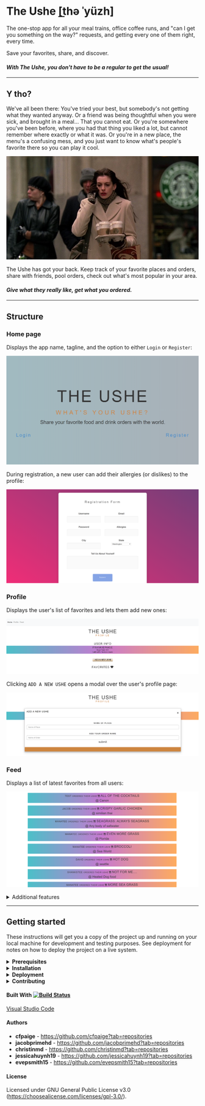 # The Ushe \[t͟hə ˈyüzh]

The one-stop app for all your meal trains, office coffee runs, and "can I get you something on the way?" requests, and getting every one of them right, every time.

Save your favorites, share, and discover. 

#### _With The Ushe, you don't have to be a regular to get the usual!_

------------------------------------

## Y tho?

We've all been there: You've tried your best, but somebody's not getting what they wanted anyway. Or a friend was being thoughtful when you were sick, and brought in a meal... That you cannot eat. Or you're somewhere you've been before, where you had that thing you liked a lot, but cannot remember where exactly or what it was. Or you're in a new place, the menu's a confusing mess, and you just want to know what's people's favorite there so you can play it cool.

![Still from The Devil Wears Prada with Anne Hathaway talking on the phone and carrying a tray of four coffees](/devil-prada-coffee-run.jpg)

The Ushe has got your back. Keep track of your favorite places and orders, share with friends, pool orders, check out what's most popular in your area. 

#### _Give what they really like, get what you ordered._

------------------------------------

## Structure

### Home page

  Displays the app name, tagline, and the option to either `Login` or `Register`:

![Screenshot of The Ushe Home page](/the-ushe-home.png)

  During registration, a new user can add their allergies (or dislikes) to the profile:

![Screenshot of The Ushe Registration modal](/the-ushe-registration.png)


### Profile

  Displays the user's list of favorites and lets them add new ones:

![Screenshot of The Ushe user profile page](/the-ushe-profile.png)

  Clicking `ADD A NEW USHE` opens a modal over the user's profile page:

![Screenshot of The Ushe user profile page with the new ushe modal open](/the-ushe-new-order.png)


### Feed

  Displays a list of latest favorites from all users:

![Screenshot of The Ushe feed showing a list of favorite orders from various users](/the-ushe-feed.png)


<div>
  <details>
   <summary>Additional features</summary>
<br>

This version of the app is a proof of concept and was archived in the form in which it was presented. At that time, it was missing several necessary features:

- authentication rules to redirect logged-in users to the local feed instead of login/registration view of the Home page (no automatic user logout)
- profile functionality (ability to edit or delete one's favorites or profile, ability to log out)
- sorting own favorites by location or type
- feed filtering by location or type
- social functionality (linking with friends, creating order pools, liking others' orders, chat/commenting)
- About/Contact page
- Search

To see the latest version, go to https://github.com/cfpaige/get-the-ushe.

</details>
</div>

------------------------------------

## Getting started

These instructions will get you a copy of the project up and running on your local machine for development and testing purposes. See deployment for notes on how to deploy the project on a live system.

<div>
  <details>
   <summary><b>Prerequisites</b></summary>
<br>
The app has been tested on and is compatible with IE 11, Edge 18, Firefox 66, Safari =< 11 12, Opera 60, Chrome 74, iOS =< 10 11 12, and Android =< 3 4*.

\* Most Android devices from 4.4 onwards use Chrome as the default browser, older versions use the original Android stock browser.

Standard system requirements for installation:

|  | Windows requirements | Mac requirements | Linux requirements |
|:---|:---:|:---:|:---:|
|**Operating system**|Windows 7 or later|Mac OS X Yosemite 10.10 or later 64-bit|Ubuntu 12.04+, Debian 8+, openSUSE 12.2+, or Fedora Linux 17+|
|**Processor**|Intel Pentium 4 or later	Intel|Intel Pentium 3 / Athlon 64 or later|
|**Memory**|2 GB minimum, 4 GB recommended|
|**Screen resolution**|1280x1024 or larger|
|**Application window size**|1024x680 or larger|
|**Internet connection**|Required|
</details>
</div>

<div>
  <details>
   <summary><b>Installation</b></summary>
<br>
This repository has been archived. You can still fork it as is here, or clone the latest version from https://github.com/cfpaige/get-the-ushe:

![The Ushe GitHub repository page screencap](/the-ushe-installation.png)

The app's dependencies are:

- apollo-boost
- apollo-server-express
- bcrypt
- body-parser
- concurrently
- cors
- express
- graphql
- graphql-tools
- jwt-decode
- react
- react-apollo
- react-dom
- react-router-dom
- react-scripts
- nodemon

All of them are available as packages that can be installed with `npm` or `bower`, or added with `yarn`. Check out npm documentation for specific instructions. (E.g. for `apollo-boost`: https://www.npmjs.com/package/apollo-boost).

</details>
</div>

<div>
  <details>
   <summary><b>Deployment</b></summary>
<br>

You can deploy within [GitHub](https://pages.github.com/), with [Heroku](https://devcenter.heroku.com/categories/deployment), or on your preferred server. To do the latter, you will need to:

- have access to DNS record management or know the people to contact;
- set up the DNS records and make sure that all the settings are correct;
- set up and test the website on the production server (where it will live);
- set up email;
- back up any old site The Ushe would be replacing (if applicable) and deploy the new one;

</details>
</div>

<div>
  <details>
   <summary><b>Contributing</b></summary>
<br>
This repository has been archived. To suggest changes or fixes, go to the latest version of the app and use the Issues feature of GitHub there: https://github.com/cfpaige/get-the-ushe

![GitHub Issues menu screencap](/the-ushe-issues.png)

</details>
</div>

#### Built With [![Build Status](https://travis-ci.com/cfpaige/the-ushe.svg?branch=alltogether)](https://travis-ci.com/cfpaige/the-ushe)

[Visual Studio Code](https://code.visualstudio.com/)

#### Authors

- **cfpaige** - https://github.com/cfpaige?tab=repositories
- **jacobprimehd** - https://github.com/jacobprimehd?tab=repositories
- **christinmd** - https://github.com/christinmd?tab=repositories
- **jessicahuynh19** - https://github.com/jessicahuynh19?tab=repositories
- **evepsmith15** - https://github.com/evepsmith15?tab=repositories

#### License

Licensed under GNU General Public License v3.0 (https://choosealicense.com/licenses/gpl-3.0/).
